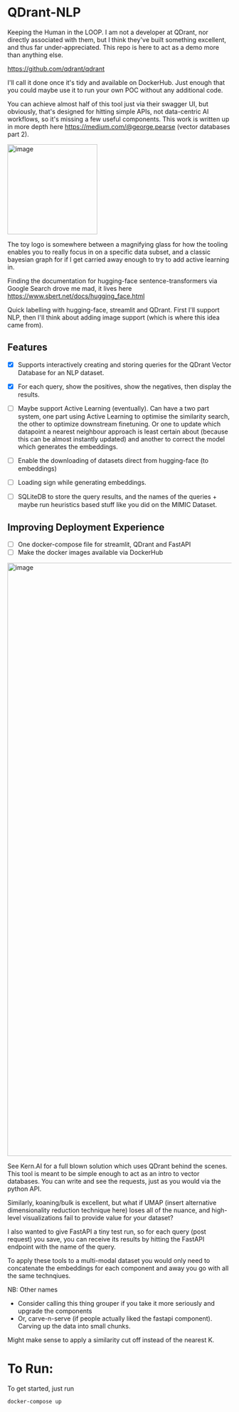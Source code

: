 # QDrant-NLP
Keeping the Human in the LOOP. I am not a developer at QDrant, nor directly associated with them, but I think they've built something excellent, and thus far under-appreciated. This repo is here to act as a demo more than anything else.

https://github.com/qdrant/qdrant

I'll call it done once it's tidy and available on DockerHub. Just enough that you could maybe use it to run your own POC without any additional code. 

You can achieve almost half of this tool just via their swagger UI, but obviously, that's designed for hitting simple APIs, not data-centric AI workflows, so it's missing a few useful components. This work is written up in more depth here https://medium.com/@george.pearse (vector databases part 2).
 
<img width="202" alt="image" src="https://user-images.githubusercontent.com/47161914/186397107-5706db97-6404-40fd-8ce1-b42bb83249c2.png">

The toy logo is somewhere between a magnifying glass for how the tooling enables you to really focus in on a specific data subset, and a classic bayesian graph for if I get carried away enough to try to add active learning in. 

Finding the documentation for hugging-face sentence-transformers via Google Search drove me mad, it lives here https://www.sbert.net/docs/hugging_face.html

Quick labelling with hugging-face, streamlit and QDrant. First I'll support NLP, then I'll think about adding image support (which is where this idea came from).

## Features

- [X] Supports interactively creating and storing queries for the QDrant Vector Database for an NLP dataset.
- [X] For each query, show the positives, show the negatives, then display the results.
- [ ] Maybe support Active Learning (eventually). Can have a two part system, one part using Active Learning to optimise the similarity search, the other to optimize downstream finetuning. Or one to update which datapoint a nearest neighbour approach is least certain about (because this can be almost instantly updated) and another to correct the model which generates the embeddings.
- [ ] Enable the downloading of datasets direct from hugging-face (to embeddings)
- [ ] Loading sign while generating embeddings.
- [ ] SQLiteDB to store the query results, and the names of the queries + maybe run heuristics based stuff like you did on the MIMIC Dataset.


## Improving Deployment Experience

- [ ] One docker-compose file for streamlit, QDrant and FastAPI
- [ ] Make the docker images available via DockerHub

<img width="1331" alt="image" src="https://user-images.githubusercontent.com/47161914/186453861-e4c2b2e6-6a1d-4039-b044-8029d97dfdb5.png">


See Kern.AI for a full blown solution which uses QDrant behind the scenes. This tool is meant to be simple enough to act as an intro to vector databases. You can write and see the requests, just as you would via the python API. 

Similarly, koaning/bulk is excellent, but what if UMAP (insert alternative dimensionality reduction technique here) loses all of the nuance, and high-level visualizations fail to provide value for your dataset? 

I also wanted to give FastAPI a tiny test run, so for each query (post request) you save, you can receive its results by hitting the FastAPI endpoint with the name of the query.

To apply these tools to a multi-modal dataset you would only need to concatenate the embeddings for each component and away you go with all the same technqiues. 

NB: Other names 
* Consider calling this thing grouper if you take it more seriously and upgrade the components
* Or, carve-n-serve (if people actually liked the fastapi component). Carving up the data into small chunks.

Might make sense to apply a similarity cut off instead of the nearest K. 

# To Run:

To get started, just run 
```
docker-compose up
```
